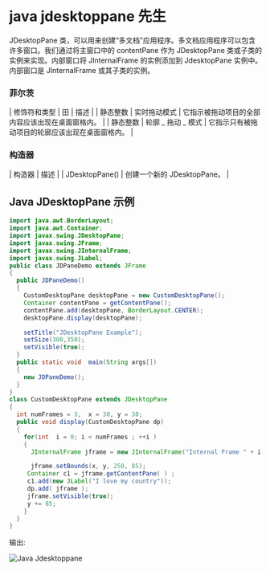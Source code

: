 # java jdesktoppane 先生



JDesktopPane 类，可以用来创建“多文档”应用程序。多文档应用程序可以包含许多窗口。我们通过将主窗口中的 contentPane 作为 JDesktopPane 类或子类的实例来实现。内部窗口将 JInternalFrame 的实例添加到 JdesktopPane 实例中。内部窗口是 JInternalFrame 或其子类的实例。

### 菲尔茨

| 修饰符和类型 | 田 | 描述 |
| 静态整数 | 实时拖动模式 | 它指示被拖动项目的全部内容应该出现在桌面窗格内。 |
| 静态整数 | 轮廓 _ 拖动 _ 模式 | 它指示只有被拖动项目的轮廓应该出现在桌面窗格内。 |

### 构造器

| 构造器 | 描述 |
| JDesktopPane() | 创建一个新的 JDesktopPane。 |

## Java JDesktopPane 示例

```java
import java.awt.BorderLayout;
import java.awt.Container;
import javax.swing.JDesktopPane;
import javax.swing.JFrame;
import javax.swing.JInternalFrame;
import javax.swing.JLabel;
public class JDPaneDemo extends JFrame
{
  public JDPaneDemo() 
  {
    CustomDesktopPane desktopPane = new CustomDesktopPane();
    Container contentPane = getContentPane();
    contentPane.add(desktopPane, BorderLayout.CENTER);
    desktopPane.display(desktopPane);

    setTitle("JDesktopPane Example");
    setSize(300,350);
    setVisible(true);
  }
  public static void  main(String args[])
  {
    new JDPaneDemo();
  }
}
class CustomDesktopPane extends JDesktopPane
{
  int numFrames = 3,  x = 30, y = 30;
  public void display(CustomDesktopPane dp) 
  {
    for(int  i = 0; i < numFrames ; ++i ) 
    {
      JInternalFrame jframe = new JInternalFrame("Internal Frame " + i ,  true, true, true, true);

      jframe.setBounds(x, y, 250, 85);
     Container c1 = jframe.getContentPane( ) ;
     c1.add(new JLabel("I love my country"));
     dp.add( jframe );
     jframe.setVisible(true);		
     y += 85;
    }
  }
}

```

输出:

![Java Jdesktoppane ](../img/0e665cb1621606dce00c057614a5fabf.png)